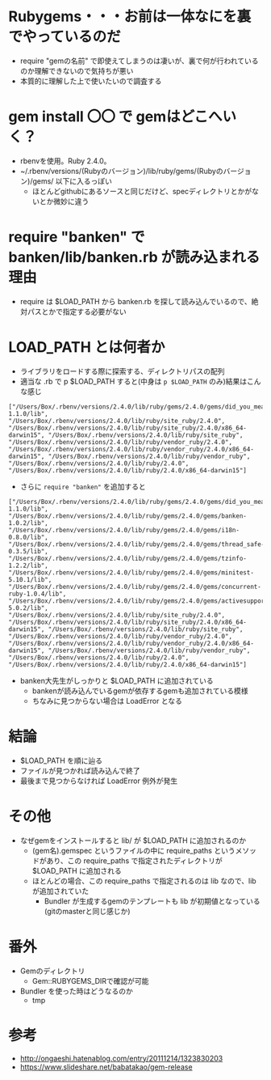 # Rubygems・・・お前は一体なにを裏でやっているのだ
- require "gemの名前" で即使えてしまうのは凄いが、裏で何が行われているのか理解できないので気持ちが悪い
- 本質的に理解した上で使いたいので調査する

# gem install 〇〇 で gemはどこへいく？
- rbenvを使用。Ruby 2.4.0。
- ~/.rbenv/versions/(Rubyのバージョン)/lib/ruby/gems/(Rubyのバージョン)/gems/ 以下に入るっぽい
  - ほとんどgithubにあるソースと同じだけど、specディレクトリとかがないとか微妙に違う

# require "banken" で banken/lib/banken.rb が読み込まれる理由
- require は $LOAD_PATH から banken.rb を探して読み込んでいるので、絶対パスとかで指定する必要がない

# LOAD_PATH とは何者か
- ライブラリをロードする際に探索する、ディレクトリパスの配列
- 適当な .rb で p $LOAD_PATH すると(中身は `p $LOAD_PATH` のみ)結果はこんな感じ

```
["/Users/Box/.rbenv/versions/2.4.0/lib/ruby/gems/2.4.0/gems/did_you_mean-1.1.0/lib", "/Users/Box/.rbenv/versions/2.4.0/lib/ruby/site_ruby/2.4.0", "/Users/Box/.rbenv/versions/2.4.0/lib/ruby/site_ruby/2.4.0/x86_64-darwin15", "/Users/Box/.rbenv/versions/2.4.0/lib/ruby/site_ruby", "/Users/Box/.rbenv/versions/2.4.0/lib/ruby/vendor_ruby/2.4.0", "/Users/Box/.rbenv/versions/2.4.0/lib/ruby/vendor_ruby/2.4.0/x86_64-darwin15", "/Users/Box/.rbenv/versions/2.4.0/lib/ruby/vendor_ruby", "/Users/Box/.rbenv/versions/2.4.0/lib/ruby/2.4.0", "/Users/Box/.rbenv/versions/2.4.0/lib/ruby/2.4.0/x86_64-darwin15"]
```

- さらに `require "banken"` を追加すると

```
["/Users/Box/.rbenv/versions/2.4.0/lib/ruby/gems/2.4.0/gems/did_you_mean-1.1.0/lib", "/Users/Box/.rbenv/versions/2.4.0/lib/ruby/gems/2.4.0/gems/banken-1.0.2/lib", "/Users/Box/.rbenv/versions/2.4.0/lib/ruby/gems/2.4.0/gems/i18n-0.8.0/lib", "/Users/Box/.rbenv/versions/2.4.0/lib/ruby/gems/2.4.0/gems/thread_safe-0.3.5/lib", "/Users/Box/.rbenv/versions/2.4.0/lib/ruby/gems/2.4.0/gems/tzinfo-1.2.2/lib", "/Users/Box/.rbenv/versions/2.4.0/lib/ruby/gems/2.4.0/gems/minitest-5.10.1/lib", "/Users/Box/.rbenv/versions/2.4.0/lib/ruby/gems/2.4.0/gems/concurrent-ruby-1.0.4/lib", "/Users/Box/.rbenv/versions/2.4.0/lib/ruby/gems/2.4.0/gems/activesupport-5.0.2/lib", "/Users/Box/.rbenv/versions/2.4.0/lib/ruby/site_ruby/2.4.0", "/Users/Box/.rbenv/versions/2.4.0/lib/ruby/site_ruby/2.4.0/x86_64-darwin15", "/Users/Box/.rbenv/versions/2.4.0/lib/ruby/site_ruby", "/Users/Box/.rbenv/versions/2.4.0/lib/ruby/vendor_ruby/2.4.0", "/Users/Box/.rbenv/versions/2.4.0/lib/ruby/vendor_ruby/2.4.0/x86_64-darwin15", "/Users/Box/.rbenv/versions/2.4.0/lib/ruby/vendor_ruby", "/Users/Box/.rbenv/versions/2.4.0/lib/ruby/2.4.0", "/Users/Box/.rbenv/versions/2.4.0/lib/ruby/2.4.0/x86_64-darwin15"]
```

- banken大先生がしっかりと $LOAD_PATH に追加されている
  - bankenが読み込んでいるgemが依存するgemも追加されている模様
  - ちなみに見つからない場合は LoadError となる

# 結論
- $LOAD_PATH を順に辿る
- ファイルが見つかれば読み込んで終了
- 最後まで見つからなければ LoadError 例外が発生

# その他
- なぜgemをインストールすると lib/ が $LOAD_PATH に追加されるのか
  -  (gem名).gemspec というファイルの中に require_paths というメソッドがあり、この require_paths で指定されたディレクトリが $LOAD_PATH に追加される
  - ほとんどの場合、この require_paths で指定されるのは lib なので、libが追加されていた
    - Bundler が生成するgemのテンプレートも lib が初期値となっている(gitのmasterと同じ感じか)

# 番外
- Gemのディレクトリ
  - Gem::RUBYGEMS_DIRで確認が可能
- Bundler を使った時はどうなるのか
  - tmp

# 参考
- http://ongaeshi.hatenablog.com/entry/20111214/1323830203
- https://www.slideshare.net/babatakao/gem-release
